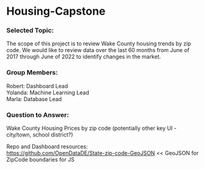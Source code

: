 # Housing-Capstone

### Selected Topic:
The scope of this project is to review Wake County housing trends by zip code. We would like to review data over the last 60 months from June of 2017 through June of 2022 to identify changes in the market.

### Group Members:
Robert: Dashboard Lead <br>
Yolanda: Machine Learning Lead <br>
Marla: Database Lead <br>

### Question to Answer:
Wake County Housing Prices by zip code (potentially other key UI - city/town, school district?)<br>


Repo and Dashboard resources:<br>
https://github.com/OpenDataDE/State-zip-code-GeoJSON << GeoJSON for ZipCode boundaries for JS
